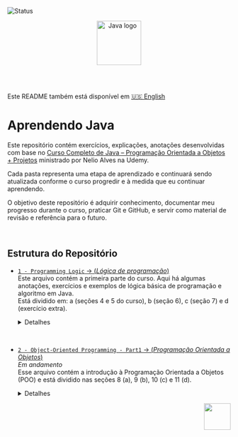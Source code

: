 <p>
    <img src="https://img.shields.io/badge/Status-Em%20Andamento-green" alt="Status" />
</p>

<p align="center">
    <img src="https://upload.wikimedia.org/wikipedia/en/3/30/Java_programming_language_logo.svg" alt="Java logo" width="100"/>
</p>

<br>

<br>

Este README também está disponível em [🇺🇸 English](README.md)

# Aprendendo Java
Este repositório contém exercícios, explicações, anotações desenvolvidas com base no  [Curso Completo de Java – Programação Orientada a Objetos + Projetos](https://www.udemy.com/course/java-curso-completo/?srsltid=AfmBOor14nRT5sp1sHdTBJcIekjZcpPGDS4cR6vX7PaktXu8lt0-m--) ministrado por Nelio Alves na Udemy.

Cada pasta representa uma etapa de aprendizado e continuará sendo atualizada conforme o curso progredir e à medida que eu continuar aprendendo.

O objetivo deste repositório é adquirir conhecimento, documentar meu progresso durante o curso, praticar Git e GitHub, e servir como material de revisão e referência para o futuro.

<br> 

## Estrutura do Repositório

- [`1 - Programming Logic` -> (_Lógica de programação_)](https://github.com/biaProjects/java-course-udemy/tree/master/1%20-%20Programming%20Logic)  
  Este arquivo contém a primeira parte do curso. Aqui há algumas anotações, exercícios e exemplos de lógica básica de programação e algoritmo em Java.  
  Está dividido em: a (seções 4 e 5 do curso), b (seção 6), c (seção 7) e d (exercício extra).
  <details>
  <summary>Detalhes</summary>

    - a1 - Outputs -> (_Saídas_)  
      Os diferentes tipos de impressão.
    - a2 - Input -> (_Entrada_)  
      O Scanner.  
    - a3 - Math Functions -> (_Funções matemáticas_)      
      Funções para raiz quadrada, potência e módulo.
    - a4 - Logic operators & Conditional structure-> (_Operadores Lógicos & Estrutura Condicional_)    
      Operadores lógicos incluindo e, ou, não e estrutura condicional (if/else)
    - a5 - Exercises -> (_Exercícios_)  
      Praticando os tópicos aprendidos.
    - a6 - Optional-structures -> (_Estruturas Opcionais_)  
      Outras opções para estrutura condicional incluindo switch case e operador ternário.

    - b - Looping-Constructs Iteration-Statements ->(_Estruturas de Repetição - Instruções de Iteração_)  
      Estruturas de repetição incluindo While, For e do-while
    
    - c1 - Variable names -> (_Nomes de Variáveis_)  
      Nomes convencionais.
    - c2 - Bitwise operators -> (_Operadores Bitwise_)  
      Operadores lógicos para trabalhar bit a bit
    - c3 - String methods -> (_Métodos de String_)  
      Alguns métodos interessantes para usar com String.
    - c4 - Functions -> (_Funções_)  
      Sintaxe de funções.

    - d - Exercise -> (_Exercício_)  
      Um exercício extra para praticar.

<br> 

- [`2 - Object-Oriented Programming - Part1` -> (_Programação Orientada a Objetos_)](https://github.com/biaProjects/java-course-udemy/tree/master/2%20-%20Object-Oriented%20Programming%20-%20Part1)  
  _Em andamento_  
  Esse arquivo contém a introdução à Programação Orientada a Objetos (POO) e está dividido nas seções 8 (a), 9 (b), 10 (c) e 11 (d). 
  <details>
  <summary>Detalhes</summary>
  

  - `a - Introduction to OOP` -> (_Introdução a POO_)    
    É dividido em 2 projetos usados como exemplos (a, b), exercícios (c) e explicação/exercícios sobre membros estáticos (d).
    <details>
    <summary>Detalhes</summary>
    
    - `a - Project 1 - Triangle` -> (_Projeto 1 - Triângulo_)  
      Um projeto que calcula a área de 2 triângulos e informa qual área é maior.  
      Está dividido em 3 partes:
        1. Sem o uso de POO
        2. Incluindo POO
        3. Incluindo coesão
      
      Este projeto representa o primeiro contato com conceitos de POO em Java!

    - `b - Project 2 - Stock` -> (_Projeto 2 - Estoque_)  
      Projeto simples de uma simulação de estoque onde um produto terá os dados nome, preço e quantidade em estoque e possuirá as operações de entrada e saída do estoque.  
      Este projeto também inclui o ensino do método toString.  
      Aqui estão a primeira e segunda versão desse projeto (Estrutura inicial com classe `Product` e operações básicas. Inclusão do método `toString()` para informações do produto.)

    - `c - Exercises` -> (_Exercícios_)  
      Três exercícios para praticar POO.  
      1. `Rectangle` -> calcula a área, perímetro e diagonal de um retângulo, baseado em seus lados.
      2. `Salary` -> calcula o salário de um funcionário baseado numa porcentagem de aumento. 
      3. `Student aproved` -> calcula se um aluno foi aprovado ou não baseado em suas notas.

    - `d - Static members` -> (_Membros estáticos_)  
      Contém a explicação de membros estáticos e um exercício.

  - `b - Constructor-this-overloading-encapsulation` -> (_Construtor-this-sobrecarga-encapsulamento_)  
    <details>
    <summary>Detalhes</summary>

    - `a - Constructors` -> (_Construtores_)  
      Terceira versão do projeto de estoque para explicar o uso de construtores e da palavra _`this`_

    - `b - Overloading` -> (_Sobrecarga_)  
      Quarta versão do projeto de estoque para explicar sobrecarga.  

    - `c - Extra_notes.md` -> (_Anotações_extras_)  

    - `d - Encapsulation` -> (_Encapsulamento_)  
      Quinta versão do projeto de estoque incluindo explicação sobre encapsulamento e modificadores de acesso  
    
    - `e - Exercise bank-account` -> (_Exercício conta-bancária_)  
      Simulação básica de uma conta bancária, demonstrando encapsulamento, uso de `this` e boas práticas com construtores.
    
  - `c - MemoryBehavior-arrays-lists` -> (_Comportamento de memória-arrays-listas_)    
    <details>
    <summary>Detalhes</summary>

    - `a - Reference-and-Value-Types - Memory-deallocation` -> (_Tipos referência e valor - Desalocação de memória_)    
    - `b - Vectors` -> (_Vetores_)   
      Em `Project` temos 2 exemplos. O primeiro registra a altura de X pessoas e retorna a média. O segundo registra X produtos e retorna o preço médio deles.  
      Em `Exercises` temos:   
        - Exercício 1: Recebe X números, retorna os negativos, a soma e a média entre eles.
        - Exercício 2: Recebe o nome, idade e altura de X pessoas e retorna a altura média e a porcentagem de menores de 16 anos.
        - Exercício 3: Recebe X números e retorna o maior e os pares.
        - Exercício 4: Recebe os valores de 2 vetores (A e B) e, a partir deles, calcula o vetor resultante.  
        - Exercício 5: Uma simulação onde um hotel tem 10 quartos (de 0 a 9) e eles serão alugados para X pessoas. O programa recebe o nome, email e quarto que a pessoa irá alugar e no final informa os quartos que estão ocupados.
    - `c - For-each`  
    - `d - Lists`  -> (_Listas_)  
      - `Explanations`  
        Contém as explicações e exemplo sobre listas.  

<p align="right">
  <img src="https://upload.wikimedia.org/wikipedia/commons/5/5d/Duke_%28Java_mascot%29_waving.svg" width="60"/>
</p>
